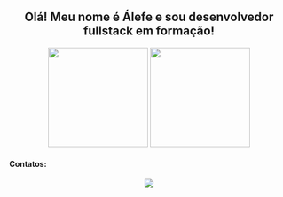 ## <div align="center"> Olá! Meu nome é Álefe e sou desenvolvedor fullstack em formação!
</div>
<div align="center">
    <img height="180em" src="https://github-readme-stats.vercel.app/api?username=Alephmihaelis&show_icons=true&theme=github_dark&include_all_commits=true&count_private=true"/>
    <img height="180em" src="https://github-readme-stats.vercel.app/api/top-langs/?username=Alephmihaelis&layout=compact&langs_count=7&theme=github_dark"/>
</div>

#### Contatos:
<div align="center">
      <a href="https://api.whatsapp.com/send?phone=5562983384847" target="_blank"><img src="https://img.shields.io/badge/WhatsApp-25D366?style=for-the-badge&logo=whatsapp&logoColor=white"></a>
